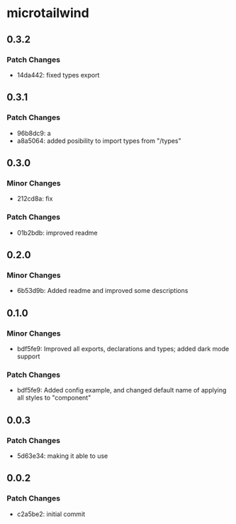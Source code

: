 # microtailwind

## 0.3.2

### Patch Changes

- 14da442: fixed types export

## 0.3.1

### Patch Changes

- 96b8dc9: a
- a8a5064: added posibility to import types from "/types"

## 0.3.0

### Minor Changes

- 212cd8a: fix

### Patch Changes

- 01b2bdb: improved readme

## 0.2.0

### Minor Changes

- 6b53d9b: Added readme and improved some descriptions

## 0.1.0

### Minor Changes

- bdf5fe9: Improved all exports, declarations and types; added dark mode support

### Patch Changes

- bdf5fe9: Added config example, and changed default name of applying all styles to "component"

## 0.0.3

### Patch Changes

- 5d63e34: making it able to use

## 0.0.2

### Patch Changes

- c2a5be2: initial commit
